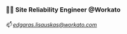 ### 👨‍🚀 Site Reliability Engineer @Workato
###### 📫 [edgaras.lisauskas@workato.com](mailto:edgaras.lisauskas@workato.com)

<!--
**elisauskas/elisauskas** is a ✨ _special_ ✨ repository because its `README.md` (this file) appears on your GitHub profile.

Here are some ideas to get you started:

- 🔭 I’m currently working on ...
- 🌱 I’m currently learning ...
- 👯 I’m looking to collaborate on ...
- 🤔 I’m looking for help with ...
- 💬 Ask me about ...
- 📫 How to reach me: ...
- 😄 Pronouns: ...
- ⚡ Fun fact: ...
-->
